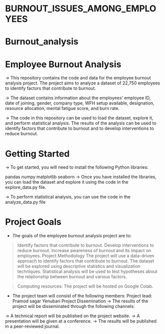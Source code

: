 # BURNOUT_ISSUES_AMONG_EMPLOYEES
# Burnout_analysis
# Employee Burnout Analysis

-> This repository contains the code and data for the employee burnout analysis project. The project aims to analyze a dataset of 22,750 employees to identify factors that contribute to burnout.

-> The dataset contains information about the employees' employee ID, date of joining, gender, company type, WFH setup available, designation, resource allocation, mental fatigue score, and burn rate.

-> The code in this repository can be used to load the dataset, explore it, and perform statistical analysis. The results of the analysis can be used to identify factors that contribute to burnout and to develop interventions to reduce 
   burnout.

# Getting Started
-> To get started, you will need to install the following Python libraries:

  pandas
  numpy
  matplotlib
  seaborn
-> Once you have installed the libraries, you can load the dataset and explore it using the code in the explore_data.py file.

-> To perform statistical analysis, you can use the code in the analyze_data.py file

# Project Goals
* The goals of the employee burnout analysis project are to:

> Identify factors that contribute to burnout.
> Develop interventions to reduce burnout.
> Increase awareness of burnout and its impact on employees.
> Project Methodology
> The project will use a data-driven approach to identify factors that contribute to burnout. The dataset will be explored using descriptive statistics and visualization techniques. Statistical analysis will be used to test hypotheses about 
  the relationship between burnout and various factors.

>Computing resources: The project will be hosted on Google Colab.

* The project team will consist of the following members:
  Project lead: Pramod sagar Yenubari
  Project Dissemination
-> The results of the project will be disseminated through the following channels:

-> A technical report will be published on the project website.
-> A presentation will be given at a conference.
-> The results will be published in a peer-reviewed journal.
